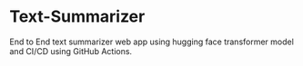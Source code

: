 # Text-Summarizer
End to End text summarizer web app using hugging face transformer model and CI/CD using GitHub Actions.
